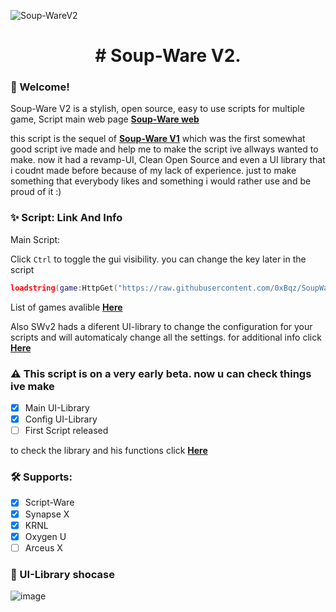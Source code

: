 

![Soup-WareV2](https://user-images.githubusercontent.com/97072588/212493033-8b65c31e-227c-4e1e-99a9-c524994b7112.png)

<h1 align="center"> # Soup-Ware V2.

### 👋 Welcome!
Soup-Ware V2 is a stylish, open source, easy to use scripts for multiple game, Script main web page [**Soup-Ware web**](https://0xbqz.github.io/SoupWareV2/)

this script is the sequel of [**Soup-Ware V1**](https://github.com/0xBqz/SoupWare) which was the first somewhat good script ive made and help me to  make the script ive allways wanted to make. now it had a revamp-UI, Clean Open Source and even a UI library that i coudnt made before because of my lack of experience. just to make something that everybody likes and something i would rather use and be proud of it :)

### ✨ Script: Link And Info

Main Script:

Click `Ctrl` to toggle the gui visibility. you can change the key later in the script

```lua
loadstring(game:HttpGet("https://raw.githubusercontent.com/0xBqz/SoupWareV2/main/Scripts/Source.lua"))()
```

List of games avalible [**Here**](https://github.com/0xBqz/SoupWareV2/tree/main/Scripts)

Also SWv2 hads a diferent UI-library to change the configuration for your scripts and will automaticaly change all the settings. for additional info click [**Here**](https://github.com/0xBqz/SoupWareV2/tree/main/configlibrary)

### ⚠ This script is on a very early beta. now u can check things ive make

 - [x] Main UI-Library
 - [x] Config UI-Library
 - [ ] First Script released
 
 to check the library and his functions click [**Here**]()

### 🛠 Supports:
 - [x] Script-Ware
 - [x] Synapse X
 - [x] KRNL
 - [x] Oxygen U
 - [ ] Arceus X

### 🍵 UI-Library shocase

![image](https://user-images.githubusercontent.com/97072588/211168490-f1899303-86b4-4d63-a8a2-8c9b85b91eb4.png)
